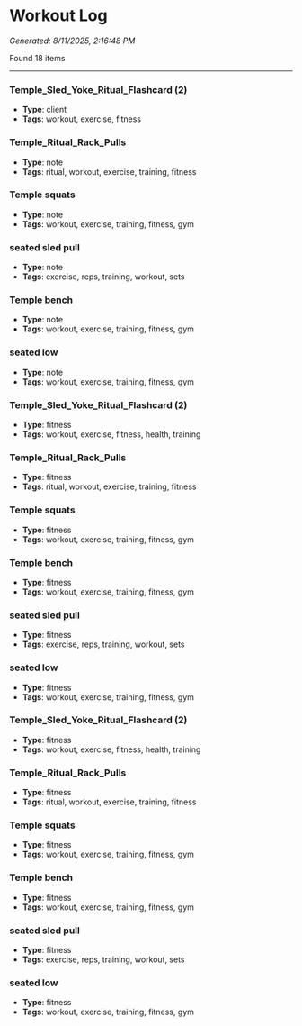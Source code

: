 # Workout Log

*Generated: 8/11/2025, 2:16:48 PM*

Found 18 items

---

### Temple_Sled_Yoke_Ritual_Flashcard (2)
- **Type**: client
- **Tags**: workout, exercise, fitness


### Temple_Ritual_Rack_Pulls
- **Type**: note
- **Tags**: ritual, workout, exercise, training, fitness


### Temple squats
- **Type**: note
- **Tags**: workout, exercise, training, fitness, gym


### seated sled pull
- **Type**: note
- **Tags**: exercise, reps, training, workout, sets


### Temple bench
- **Type**: note
- **Tags**: workout, exercise, training, fitness, gym


### seated low
- **Type**: note
- **Tags**: workout, exercise, training, fitness, gym


### Temple_Sled_Yoke_Ritual_Flashcard (2)
- **Type**: fitness
- **Tags**: workout, exercise, fitness, health, training


### Temple_Ritual_Rack_Pulls
- **Type**: fitness
- **Tags**: ritual, workout, exercise, training, fitness


### Temple squats
- **Type**: fitness
- **Tags**: workout, exercise, training, fitness, gym


### Temple bench
- **Type**: fitness
- **Tags**: workout, exercise, training, fitness, gym


### seated sled pull
- **Type**: fitness
- **Tags**: exercise, reps, training, workout, sets


### seated low
- **Type**: fitness
- **Tags**: workout, exercise, training, fitness, gym


### Temple_Sled_Yoke_Ritual_Flashcard (2)
- **Type**: fitness
- **Tags**: workout, exercise, fitness, health, training


### Temple_Ritual_Rack_Pulls
- **Type**: fitness
- **Tags**: ritual, workout, exercise, training, fitness


### Temple squats
- **Type**: fitness
- **Tags**: workout, exercise, training, fitness, gym


### Temple bench
- **Type**: fitness
- **Tags**: workout, exercise, training, fitness, gym


### seated sled pull
- **Type**: fitness
- **Tags**: exercise, reps, training, workout, sets


### seated low
- **Type**: fitness
- **Tags**: workout, exercise, training, fitness, gym


